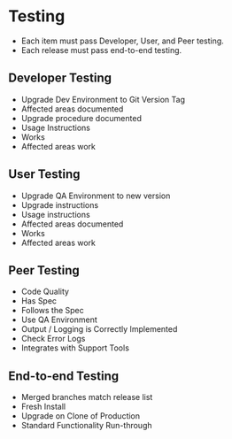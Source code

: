 # Testing

- Each item must pass Developer, User, and Peer testing.
- Each release must pass end-to-end testing.

## Developer Testing

- Upgrade Dev Environment to Git Version Tag
- Affected areas documented
- Upgrade procedure documented
- Usage Instructions
- Works
- Affected areas work

## User Testing

- Upgrade QA Environment to new version
- Upgrade instructions
- Usage instructions
- Affected areas documented
- Works
- Affected areas work

## Peer Testing

- Code Quality
- Has Spec
- Follows the Spec
- Use QA Environment
- Output / Logging is Correctly Implemented
- Check Error Logs
- Integrates with Support Tools

## End-to-end Testing

- Merged branches match release list
- Fresh Install
- Upgrade on Clone of Production
- Standard Functionality Run-through

